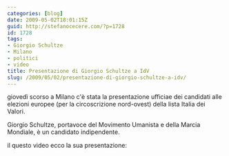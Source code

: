 ```yaml
---
categories: [blog]
date: 2009-05-02T18:01:15Z
guid: http://stefanocecere.com/?p=1728
id: 1728
tags:
- Giorgio Schultze
- Milano
- politici
- video
title: Presentazione di Giorgio Schultze a IdV
slug: /2009/05/02/presentazione-di-giorgio-schultze-a-idv/
---
```


giovedì scorso a Milano c'è stata la presentazione ufficiae dei candidati alle elezioni europee (per la circoscrizione nord-ovest) della lista Italia dei Valori.

Giorgio Schultze, portavoce del Movimento Umanista e della Marcia Mondiale, è un candidato indipendente.

il questo video ecco la sua presentazione: